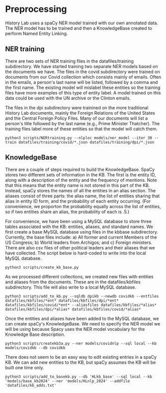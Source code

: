 # Preprocessing

History Lab uses a spaCy NER model trained with our own annotated data. The NER model has to be trained and then a KnowledgeBase created to perform Named Entity Linking.

## NER training

There are two sets of NER training files in the datafiles/training subdirectory. We have started training two separate NER models based on the documents we have. The files in the covid subdirectory were trained on documents from our Covid collection which consists mainly of emails. Often in the emails, a person's last name will be listed, followed by a comma and the first name. The existing model will mislabel these entities so the training files have more examples of this type of entity label. A model trained on this data could be used with the UN archive or the Clinton emails.

The files in the dpi subdirectory were trainined on the more traditional History Lab documents, mainly the Foreign Relations of the United States and the Central Foreign Policy Files. Many of our documents will list a person's title followed by the last name (e.g., Prime Minister Thatcher). The training files label more of these entities so that the model will catch them. 

```
python3 scripts/NERtraining.py --nlploc models/ner_model --iter 30 --train datafiles/training/covid/*.json datafiles/training/dpi/*.json
```

## KnowledgeBase

There are a couple of steps required to build the KnowledgeBase. SpaCy stores two different sets of information in the KB. The first is the entity ID, along with a description of the entity and the frequency of mentions. Note that this means that the entity name is not stored in this part of the KB. Instead, spaCy stores the names of all the entities in an alias section. The aliases consist of three parts: the alias name, the list of entities sharing that alias in entity ID form, and the probability of each entity occurring. (For convenience, we proporton the probability equally across the list of entities, so if two entities share an alias, the probability of each is .5.) 

For convenience, we have been using a MySQL database to store three tables associated with the KB: entities, aliases, and standard names. We first create a base MySQL database using files in the kbbase subdirectory. Currently, the base files include: a) All former and current Members of the US Congress; b) World leaders from Archigos; and c) Foreign ministers. There are also csv files of other political leaders and their aliases that we have collected. The script below is hard-coded to write into the local MySQL database. 

```
python3 scripts/create_kb_base.py
```

As we processed different collections, we created new files with entities and aliases from the documents. These are in the datafiles/kbfiles subdirectory. This file will also write to a local MySQL database. 

```
python3 scripts/add_to_kb.py --sqldb dpikb --newdb covidkb --entfiles datafiles/kbfiles/*ent* datafiles/kbfiles/dpi/*ent* datafiles/kbfiles/covid/*ent* --aliasfiles datafiles/kbfiles/*alias* datafiles/kbfiles/dpi/*alias* datafiles/kbfiles/covid/*alias*
```

Once the entities and aliases have been added to the MySQL database, we can create spaCy's KnowledgeBase. We need to specify the NER model we will be using  because Spacy uses the NER model vocabulary for the Knowledge Base description.

```
python3 scripts/createkb3a.py --ner models/covidnlp --sql local --kb models/covidkb --db covidkb
```

There does not seem to be an easy way to edit existing entries in a spaCy KB. We can add new entities to the KB, but spaCy assumes the KB will be built one time only. 

```
python3 scripts/add_to_basekb.py --db 'HLkb_base' --sql local --kb 'models/base_kb2024' --ner 'models/HLnlp_2024' --addfile 'datafiles/kb_adds.txt'
```
